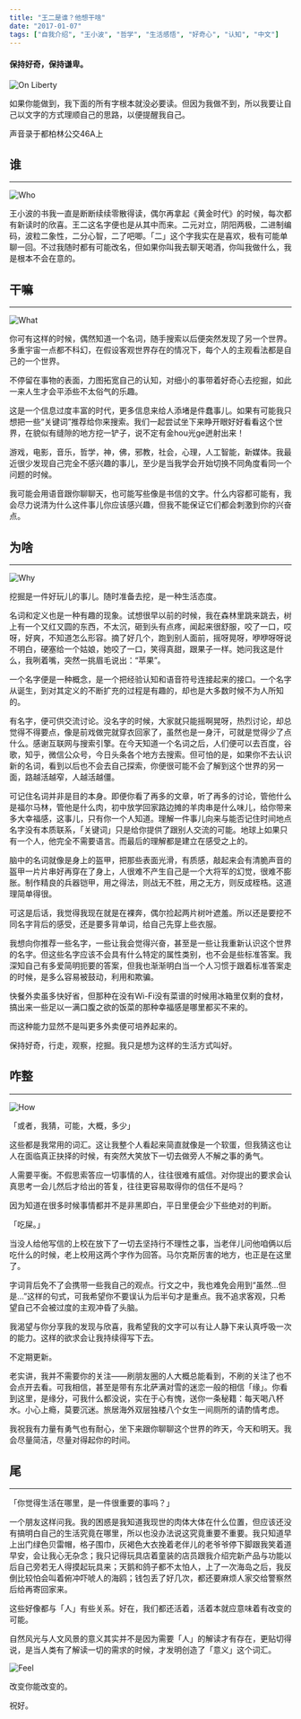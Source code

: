 ```yaml
---
title: "王二是谁？他想干啥"
date: "2017-01-07"
tags: ["自我介绍", "王小波", "哲学", "生活感悟", "好奇心", "认知", "中文"]
---
```


#### 保持好奇，保持谦卑。
![On Liberty](/image/start.png)






如果你能做到，我下面的所有字根本就没必要读。但因为我做不到，所以我要让自己以文字的方式理顺自己的思路，以便提醒我自己。











声音录于都柏林公交46A上











## 谁
---
![Who](/images/who.png)





王小波的书我一直是断断续续零散得读，偶尔再拿起《黄金时代》的时候，每次都有新读时的欣喜。王二这名字便也是从其中而来。二元对立，阴阳两极，二进制编码，波粒二象性，二分心智，二了吧唧。「二」这个字我实在是喜欢，极有可能单聊一回。不过我随时都有可能改名，但如果你叫我去聊天喝酒，你叫我做什么，我是根本不会在意的。







## 干嘛
---
![What](/images/what.png)






你可有这样的时候，偶然知道一个名词，随手搜索以后便突然发现了另一个世界。多重宇宙一点都不科幻，在假设客观世界存在的情况下，每个人的主观看法都是自己的一个世界。



不停留在事物的表面，力图拓宽自己的认知，对细小的事带着好奇心去挖掘，如此一来人生才会平添些不太俗气的乐趣。



这是一个信息过度丰富的时代，更多信息来给人添堵是件蠢事儿。如果有可能我只想把一些“关键词”推荐给你来搜索。我们一起尝试坐下来睁开眼好好看看这个世界，在貌似有缝隙的地方挖一铲子，说不定有金hou光ge迸射出来！



游戏，电影，音乐，哲学，神，佛，邪教，社会，心理，人工智能，新媒体。我最近很少发现自己完全不感兴趣的事儿，至少是当我学会开始切换不同角度看同一个问题的时候。



我可能会用语音跟你聊聊天，也可能写些像是书信的文字。什么内容都可能有，我会尽力说清为什么这件事儿你应该感兴趣，但我不能保证它们都会刺激到你的兴奋点。









## 为啥
---
![Why](/images/why.png)




挖掘是一件好玩儿的事儿。随时准备去挖，是一种生活态度。



名词和定义也是一种有趣的现象。试想很早以前的时候，我在森林里跳来跳去，树上有一个又红又圆的东西，不太沉，砸到头有点疼，闻起来很舒服，咬了一口，哎呀，好爽，不知道怎么形容。摘了好几个，跑到别人面前，摇呀晃呀，咿咿呀呀说不明白，硬塞给一个姑娘，她咬了一口，笑得真甜，跟果子一样。她问我这是什么，我咧着嘴，突然一挑眉毛说出：“苹果”。



一个名字便是一种概念，是一个把经验认知和语音符号连接起来的接口。一个名字从诞生，到对其定义的不断扩充的过程是有趣的，却也是大多数时候不为人所知的。



有名字，便可供交流讨论。没名字的时候，大家就只能摇啊晃呀，热烈讨论，却总觉得不得要点，像是前戏做完就穿衣回家了，虽然也是一身汗，可就是觉得少了点什么。感谢互联网与搜索引擎。在今天知道一个名词之后，人们便可以去百度，谷歌，知乎，微信公众号，今日头条各个地方去搜索。但可怕的是，如果你不去认识新的名词，看到以后也不会去自己探索，你便很可能不会了解到这个世界的另一面，路越活越窄，人越活越僵。



可记住名词并非是目的本身。即便你看了再多的文章，听了再多的讨论，管他什么是福尔马林，管他是什么肉，初中放学回家路边摊的羊肉串是什么味儿，给你带来多大幸福感，这事儿，只有你一个人知道。理解一件事儿向来与能否记住时间地点名字没有本质联系，「关键词」只是给你提供了跟别人交流的可能。地球上如果只有一个人，他完全不需要语言。而最后的理解都是建立在感受之上的。



脑中的名词就像是身上的盔甲，把那些表面光滑，有质感，敲起来会有清脆声音的盔甲一片片串好再穿在了身上，人很难不产生自己是一个大将军的幻觉，很难不膨胀。制作精良的兵器铠甲，用之得法，则战无不胜，用之无方，则反成桎梏。这道理简单得很。



可这是后话，我觉得我现在就是在裸奔，偶尔捡起两片树叶遮羞。所以还是要挖不同名字背后的感受，还是要多背单词，给自己先穿上些衣服。



我想向你推荐一些名字，一些让我会觉得兴奋，甚至是一些让我重新认识这个世界的名字。但这些名字应该不会具有什么特定的属性类别，也不会是些标准答案。我深知自己有多爱简明扼要的答案，但我也渐渐明白当一个人习惯于跟着标准答案走的时候，是多么容易被鼓动，利用和欺骗。



快餐外卖虽多快好省，但那种在没有Wi-Fi没有菜谱的时候用冰箱里仅剩的食材，搞出来一些足以一满口腹之欲的饭菜的那种幸福感是哪里都买不来的。



而这种能力显然不是叫更多外卖便可培养起来的。



保持好奇，行走，观察，挖掘。我只是想为这样的生活方式叫好。





## 咋整
---
![How](/images/how.png)






「或者，我猜，可能，大概，多少」



这些都是我常用的词汇。这让我整个人看起来简直就像是一个软蛋，但我猜这也让人在面临真正抉择的时候，有突然大笑放下一切去做旁人不解之事的勇气。



人需要平衡。不假思索答应一切事情的人，往往很难有威信。对你提出的要求会认真思考一会儿然后才给出的答复，往往更容易取得你的信任不是吗？



因为知道在很多时候事情都并不是非黑即白，平日里便会少下些绝对的判断。



「吃屎。」



当没人给他写信的上校在放下了一切去坚持行不理性之事，当老伴儿问他咱俩以后吃什么的时候，老上校用这两个字作为回答。马尔克斯厉害的地方，也正是在这里了。



字词背后免不了会携带一些我自己的观点。行文之中，我也难免会用到“虽然...但是...”这样的句式，可我希望你不要误认为后半句才是重点。我不追求客观，只希望自己不会被过度的主观冲昏了头脑。



我渴望与你分享我的发现与欣喜，我希望我的文字可以有让人静下来认真呼吸一次的能力。这样的欲求会让我持续得写下去。



不定期更新。



老实讲，我并不需要你的关注——刷朋友圈的人大概总能看到，不刷的关注了也不会点开去看。可我相信，甚至是带有东北萨满对雪的迷恋一般的相信「缘」。你看到这里，是缘分，可我什么都没说，实在于心有愧，送你一条秘籍：每天喝八杯水。小心上瘾，莫要沉迷。旅居海外双层独楼八个女生一间厕所的请酌情考虑。



我祝我有力量有勇气也有耐心，坐下来跟你聊聊这个世界的昨天，今天和明天。我会尽量简洁，尽量对得起你的时间。





## 尾
---



「你觉得生活在哪里，是一件很重要的事吗？」



一个朋友这样问我。我的困惑是我知道我现世的肉体大体在什么位置，但应该还没有搞明白自己的生活究竟在哪里，所以也没办法说这究竟重要不重要。我只知道早上出门绿色贝雷帽，格子围巾，灰褐色大衣挽着老伴儿的老爷爷停下脚跟我笑着道早安，会让我心无杂念；我只记得玩具店着童装的店员跟我介绍完新产品与功能以后自己旁若无人得摸起玩具来；天鹅和鸽子都不太怕人，上了一次海岛之后，我反倒比较怕会叫着俯冲吓唬人的海鸥；钱包丢了好几次，都还要麻烦人家交给警察然后给再寄回家来。



这些好像都与「人」有些关系。好在，我们都还活着，活着本就应意味着有改变的可能。



自然风光与人文风景的意义其实并不是因为需要「人」的解读才有存在，更贴切得说，是当人类有了解读一切的需求的时候，才发明创造了「意义」这个词汇。

![Feel](/images/feel.png)





改变你能改变的。



祝好。
